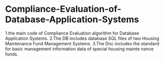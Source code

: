 # Compliance-Evaluation-of-Database-Application-Systems
1.the main code of Compliance Evaluation algorithm for Database Application Systems. 
2.The DB includes database SQL files of two Housing Maintenance Fund Management Systems.
3.The Doc includes the standard for basic management information data of special housing mainte nance funds. 
